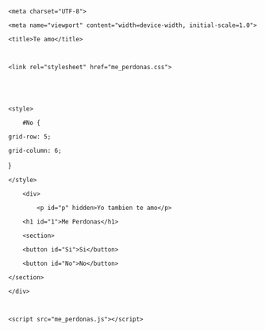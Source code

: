 <!DOCTYPE html>

<html lang="en">

<head>

    <meta charset="UTF-8">

    <meta name="viewport" content="width=device-width, initial-scale=1.0">

    <title>Te amo</title>

    

    <link rel="stylesheet" href="me_perdonas.css">

    

    

    <style>

        #No {

    grid-row: 5;

    grid-column: 6;

}

    </style>

</head>

<body>  

        <div>

            <p id="p" hidden>Yo tambien te amo</p>

        <h1 id="1">Me Perdonas</h1>

        <section>

        <button id="Si">Si</button>

        <button id="No">No</button>

    </section>

    </div>

   

    <script src="me_perdonas.js"></script>

</body>

</html>
